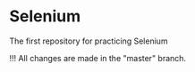# Selenium
The first repository for practicing Selenium


!!! All changes are made in the "master" branch.
